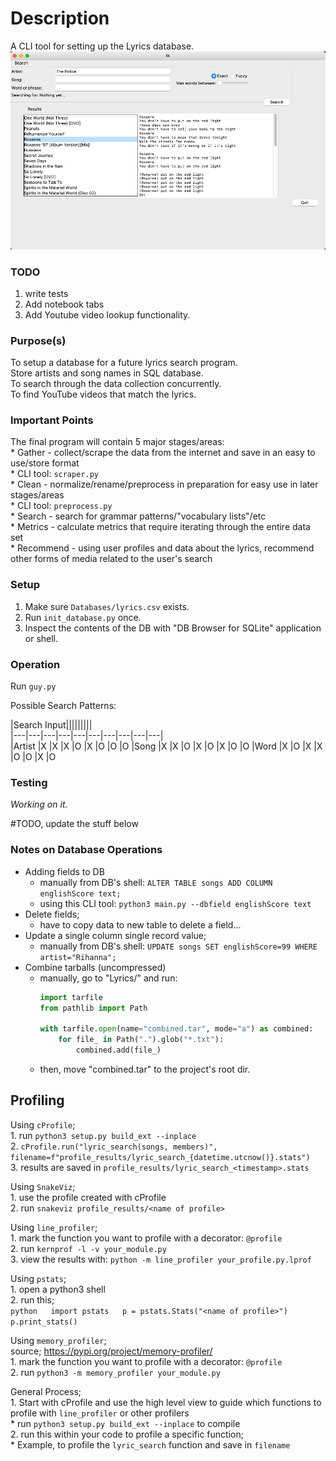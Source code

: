 # Description
A CLI tool for setting up the Lyrics database.
![Screenshot](screenshot.png)

### TODO
1. write tests
2. Add notebook tabs
3. Add Youtube video lookup functionality.

### Purpose(s)
To setup a database for a future lyrics search program.  
Store artists and song names in SQL database.  
To search through the data collection concurrently.  
To find YouTube videos that match the lyrics.  

### Important Points
The final program will contain 5 major stages/areas:  
    * Gather    - collect/scrape the data from the internet and save in an easy to use/store format  
        * CLI tool: `scraper.py`  
    * Clean     - normalize/rename/preprocess in preparation for easy use in later stages/areas  
        * CLI tool: `preprocess.py`  
    * Search    - search for grammar patterns/"vocabulary lists"/etc   
    * Metrics   - calculate metrics that require iterating through the entire data set  
    * Recommend - using user profiles and data about the lyrics, recommend other forms of media related to the user's search  

### Setup
1. Make sure `Databases/lyrics.csv` exists.
2. Run `init_database.py` once.
3. Inspect the contents of the DB with "DB Browser for SQLite" application or shell.

### Operation
Run `guy.py`  

Possible Search Patterns:  

|Search Input|||||||||  
|---|---|---|---|---|---|---|---|---|---|  
|Artist  |X   |X   |X   |O   |X   |O   |O   |O
|Song    |X   |X   |O   |X   |O   |X   |O   |O
|Word    |X   |O   |X   |X   |O   |O   |X   |O



### Testing
_Working on it._


#TODO, update the stuff below
### Notes on Database Operations
* Adding fields to DB
    * manually from DB's shell: `ALTER TABLE songs ADD COLUMN englishScore text;`
    * using this CLI tool: `python3 main.py --dbfield englishScore text`
* Delete fields;
    * have to copy data to new table to delete a field...
* Update a single column single record value;
    * manually from DB's shell: `UPDATE songs SET englishScore=99 WHERE artist="Rihanna";`
* Combine tarballs (uncompressed)
    * manually, go to "Lyrics/" and run:
        ```python
        import tarfile
        from pathlib import Path

        with tarfile.open(name="combined.tar", mode="a") as combined:
            for file_ in Path(".").glob("*.txt"):
                combined.add(file_)
        ```
    * then, move "combined.tar" to the project's root dir.


## Profiling
Using `cProfile`;  
    1. run `python3 setup.py build_ext --inplace`  
    2. `cProfile.run("lyric_search(songs, members)", filename=f"profile_results/lyric_search_{datetime.utcnow()}.stats")`  
    3. results are saved in `profile_results/lyric_search_<timestamp>.stats`  

Using `SnakeViz`;  
    1. use the profile created with cProfile  
    2. run `snakeviz profile_results/<name of profile>`  

Using `line_profiler`;  
    1. mark the function you want to profile with a decorator: `@profile`  
    2. run `kernprof -l -v your_module.py`  
    3. view the results with: `python -m line_profiler your_profile.py.lprof`  
    
Using `pstats`;  
    1. open a python3 shell  
    2. run this;  
        ```python  
            import pstats  
            p = pstats.Stats("<name of profile>")  
            p.print_stats()  
        ```  

Using `memory_profiler`;  
    source; https://pypi.org/project/memory-profiler/  
    1. mark the function you want to profile with a decorator: `@profile`  
    2. run `python3 -m memory_profiler your_module.py`  

General Process;  
    1. Start with cProfile and use the high level view to guide which functions to profile with `line_profiler` or other profilers  
        * run `python3 setup.py build_ext --inplace` to compile  
    2. run this within your code to profile a specific function;  
        * Example, to profile the `lyric_search` function and save in `filename`  

